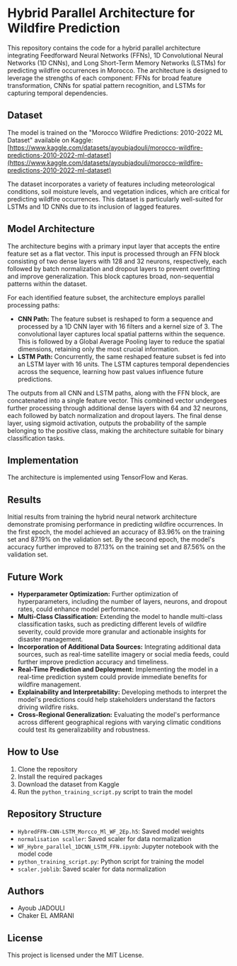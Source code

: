 # Hybrid Parallel Architecture for Wildfire Prediction

This repository contains the code for a hybrid parallel architecture integrating Feedforward Neural Networks (FFNs), 1D Convolutional Neural Networks (1D CNNs), and Long Short-Term Memory Networks (LSTMs) for predicting wildfire occurrences in Morocco. The architecture is designed to leverage the strengths of each component: FFNs for broad feature transformation, CNNs for spatial pattern recognition, and LSTMs for capturing temporal dependencies.

## Dataset

The model is trained on the "Morocco Wildfire Predictions: 2010-2022 ML Dataset" available on Kaggle: [https://www.kaggle.com/datasets/ayoubjadouli/morocco-wildfire-predictions-2010-2022-ml-dataset](https://www.kaggle.com/datasets/ayoubjadouli/morocco-wildfire-predictions-2010-2022-ml-dataset)

The dataset incorporates a variety of features including meteorological conditions, soil moisture levels, and vegetation indices, which are critical for predicting wildfire occurrences. This dataset is particularly well-suited for LSTMs and 1D CNNs due to its inclusion of lagged features.

## Model Architecture

The architecture begins with a primary input layer that accepts the entire feature set as a flat vector. This input is processed through an FFN block consisting of two dense layers with 128 and 32 neurons, respectively, each followed by batch normalization and dropout layers to prevent overfitting and improve generalization. This block captures broad, non-sequential patterns within the dataset.

For each identified feature subset, the architecture employs parallel processing paths:

*   **CNN Path:** The feature subset is reshaped to form a sequence and processed by a 1D CNN layer with 16 filters and a kernel size of 3. The convolutional layer captures local spatial patterns within the sequence. This is followed by a Global Average Pooling layer to reduce the spatial dimensions, retaining only the most crucial information.
*   **LSTM Path:** Concurrently, the same reshaped feature subset is fed into an LSTM layer with 16 units. The LSTM captures temporal dependencies across the sequence, learning how past values influence future predictions.

The outputs from all CNN and LSTM paths, along with the FFN block, are concatenated into a single feature vector. This combined vector undergoes further processing through additional dense layers with 64 and 32 neurons, each followed by batch normalization and dropout layers. The final dense layer, using sigmoid activation, outputs the probability of the sample belonging to the positive class, making the architecture suitable for binary classification tasks.

## Implementation

The architecture is implemented using TensorFlow and Keras.

## Results

Initial results from training the hybrid neural network architecture demonstrate promising performance in predicting wildfire occurrences. In the first epoch, the model achieved an accuracy of 83.96% on the training set and 87.19% on the validation set. By the second epoch, the model's accuracy further improved to 87.13% on the training set and 87.56% on the validation set.

## Future Work

*   **Hyperparameter Optimization:** Further optimization of hyperparameters, including the number of layers, neurons, and dropout rates, could enhance model performance.
*   **Multi-Class Classification:** Extending the model to handle multi-class classification tasks, such as predicting different levels of wildfire severity, could provide more granular and actionable insights for disaster management.
*   **Incorporation of Additional Data Sources:** Integrating additional data sources, such as real-time satellite imagery or social media feeds, could further improve prediction accuracy and timeliness.
*   **Real-Time Prediction and Deployment:** Implementing the model in a real-time prediction system could provide immediate benefits for wildfire management.
*   **Explainability and Interpretability:** Developing methods to interpret the model's predictions could help stakeholders understand the factors driving wildfire risks.
*   **Cross-Regional Generalization:** Evaluating the model's performance across different geographical regions with varying climatic conditions could test its generalizability and robustness.

## How to Use

1.  Clone the repository
2.  Install the required packages
3.  Download the dataset from Kaggle
4.  Run the `python_training_script.py` script to train the model

## Repository Structure

*   `HybredFFN-CNN-LSTM_Morcco_Ml_WF_2Ep.h5`: Saved model weights
*   `normalisation scaller`: Saved scaler for data normalization
*   `WF_Hybre_parallel_1DCNN_LSTM_FFN.ipynb`: Jupyter notebook with the model code
*   `python_training_script.py`: Python script for training the model
*   `scaler.joblib`: Saved scaler for data normalization

## Authors

*   Ayoub JADOULI
*   Chaker EL AMRANI

## License

This project is licensed under the MIT License.
